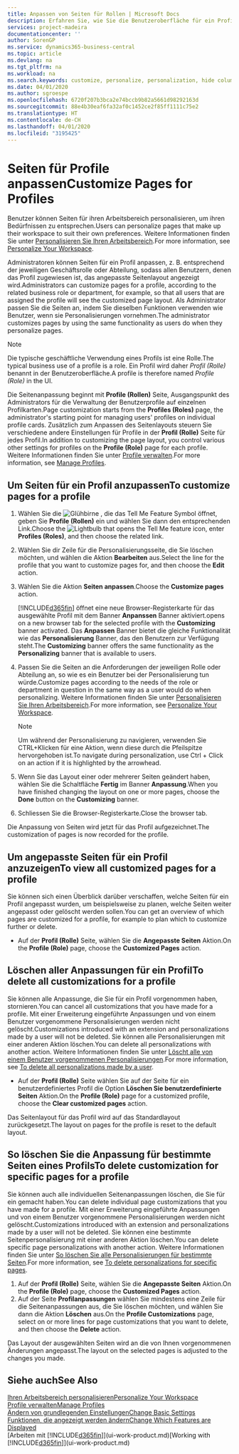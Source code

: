 ```yaml
---
title: Anpassen von Seiten für Rollen | Microsoft Docs
description: Erfahren Sie, wie Sie die Benutzeroberfläche für ein Profil (eine Rolle) anpassen, sodass allen Benutzern, die diese Rolle zugewiesen haben, ein benutzerdefinierter Arbeitsbereich angezeigt wird.
services: project-madeira
documentationcenter: ''
author: SorenGP
ms.service: dynamics365-business-central
ms.topic: article
ms.devlang: na
ms.tgt_pltfrm: na
ms.workload: na
ms.search.keywords: customize, personalize, personalization, hide columns, remove fields, move fields
ms.date: 04/01/2020
ms.author: sgroespe
ms.openlocfilehash: 6720f207b3bca2e74bccb9b82a5661d98292163d
ms.sourcegitcommit: 88e4b30eaf6fa32af0c1452ce2f85ff1111c75e2
ms.translationtype: HT
ms.contentlocale: de-CH
ms.lasthandoff: 04/01/2020
ms.locfileid: "3195425"
---
```

# <a name="customize-pages-for-profiles"></a><span data-ttu-id="d9eec-103">Seiten für Profile anpassen</span><span class="sxs-lookup"><span data-stu-id="d9eec-103">Customize Pages for Profiles</span></span>
<span data-ttu-id="d9eec-104">Benutzer können Seiten für ihren Arbeitsbereich personalisieren, um ihren Bedürfnissen zu entsprechen.</span><span class="sxs-lookup"><span data-stu-id="d9eec-104">Users can personalize pages that make up their workspace to suit their own preferences.</span></span> <span data-ttu-id="d9eec-105">Weitere Informationen finden Sie unter [Personalisieren Sie Ihren Arbeitsbereich](ui-personalization-user.md).</span><span class="sxs-lookup"><span data-stu-id="d9eec-105">For more information, see [Personalize Your Workspace](ui-personalization-user.md).</span></span>

<span data-ttu-id="d9eec-106">Administratoren können Seiten für ein Profil anpassen, z. B. entsprechend der jeweiligen Geschäftsrolle oder Abteilung, sodass allen Benutzern, denen das Profil zugewiesen ist, das angepasste Seitenlayout angezeigt wird.</span><span class="sxs-lookup"><span data-stu-id="d9eec-106">Administrators can customize pages for a profile, according to the related business role or department, for example, so that all users that are assigned the profile will see the customized page layout.</span></span> <span data-ttu-id="d9eec-107">Als Administrator passen Sie die Seiten an, indem Sie dieselben Funktionen verwenden wie Benutzer, wenn sie Personalisierungen vornehmen.</span><span class="sxs-lookup"><span data-stu-id="d9eec-107">The administrator customizes pages by using the same functionality as users do when they personalize pages.</span></span>

> [!NOTE]
> <span data-ttu-id="d9eec-108">Die typische geschäftliche Verwendung eines Profils ist eine Rolle.</span><span class="sxs-lookup"><span data-stu-id="d9eec-108">The typical business use of a profile is a role.</span></span> <span data-ttu-id="d9eec-109">Ein Profil wird daher *Profil (Rolle)* benannt in der Benutzeroberfläche.</span><span class="sxs-lookup"><span data-stu-id="d9eec-109">A profile is therefore named *Profile (Role)* in the UI.</span></span>

<span data-ttu-id="d9eec-110">Die Seitenanpassung beginnt mit **Profile (Rollen)** Seite, Ausgangspunkt des Administrators für die Verwaltung der Benutzerprofile auf einzelnen Profilkarten.</span><span class="sxs-lookup"><span data-stu-id="d9eec-110">Page customization starts from the **Profiles (Roles)** page, the administrator's starting point for managing users' profiles on individual profile cards.</span></span> <span data-ttu-id="d9eec-111">Zusätzlich zum Anpassen des Seitenlayouts steuern Sie verschiedene andere Einstellungen für Profile in der **Profil (Rolle)** Seite für jedes Profil.</span><span class="sxs-lookup"><span data-stu-id="d9eec-111">In addition to customizing the page layout, you control various other settings for profiles on the **Profile (Role)** page for each profile.</span></span> <span data-ttu-id="d9eec-112">Weitere Informationen finden Sie unter [Profile verwalten](admin-users-profiles-roles.md).</span><span class="sxs-lookup"><span data-stu-id="d9eec-112">For more information, see [Manage Profiles](admin-users-profiles-roles.md).</span></span>

## <a name="to-customize-pages-for-a-profile"></a><span data-ttu-id="d9eec-113">Um Seiten für ein Profil anzupassen</span><span class="sxs-lookup"><span data-stu-id="d9eec-113">To customize pages for a profile</span></span>
1. <span data-ttu-id="d9eec-114">Wählen Sie die ![Glühbirne , die das Tell Me Feature](media/ui-search/search_small.png "Tell Me-Funktion") Symbol öffnet, geben Sie **Profile (Rollen)** ein und wählen Sie dann den entsprechenden Link.</span><span class="sxs-lookup"><span data-stu-id="d9eec-114">Choose the ![Lightbulb that opens the Tell Me feature](media/ui-search/search_small.png "Tell me what you want to do") icon, enter **Profiles (Roles)**, and then choose the related link.</span></span>
2. <span data-ttu-id="d9eec-115">Wählen Sie dir Zeile für die Personalisierungsseite, die Sie löschen möchten, und wählen die Aktion **Bearbeiten** aus.</span><span class="sxs-lookup"><span data-stu-id="d9eec-115">Select the line for the profile that you want to customize pages for, and then choose the **Edit** action.</span></span>
3. <span data-ttu-id="d9eec-116">Wählen Sie die Aktion **Seiten anpassen**.</span><span class="sxs-lookup"><span data-stu-id="d9eec-116">Choose the **Customize pages** action.</span></span>

    [!INCLUDE[d365fin](includes/d365fin_md.md)] <span data-ttu-id="d9eec-117">öffnet eine neue Browser-Registerkarte für das ausgewählte Profil mit dem Banner **Anpanssen** Banner aktiviert.</span><span class="sxs-lookup"><span data-stu-id="d9eec-117">opens on a new browser tab for the selected profile with the **Customizing** banner activated.</span></span> <span data-ttu-id="d9eec-118">Das **Anpassen** Banner bietet die gleiche Funktionalität wie das **Personalisierung** Banner, das den Benutzern zur Verfügung steht.</span><span class="sxs-lookup"><span data-stu-id="d9eec-118">The **Customizing** banner offers the same functionality as the **Personalizing** banner that is available to users.</span></span>

4. <span data-ttu-id="d9eec-119">Passen Sie die Seiten an die Anforderungen der jeweiligen Rolle oder Abteilung an, so wie es ein Benutzer bei der Personalisierung tun würde.</span><span class="sxs-lookup"><span data-stu-id="d9eec-119">Customize pages according to the needs of the role or department in question in the same way as a user would do when personalizing.</span></span> <span data-ttu-id="d9eec-120">Weitere Informationen finden Sie unter [Personalisieren Sie Ihren Arbeitsbereich](ui-personalization-user.md).</span><span class="sxs-lookup"><span data-stu-id="d9eec-120">For more information, see [Personalize Your Workspace](ui-personalization-user.md).</span></span>

    > [!NOTE]
    > <span data-ttu-id="d9eec-121">Um während der Personalisierung zu navigieren, verwenden Sie CTRL+Klicken für eine Aktion, wenn diese durch die Pfeilspitze hervorgehoben ist.</span><span class="sxs-lookup"><span data-stu-id="d9eec-121">To navigate during personalization, use Ctrl + Click on an action if it is highlighted by the arrowhead.</span></span>

5. <span data-ttu-id="d9eec-122">Wenn Sie das Layout einer oder mehrerer Seiten geändert haben, wählen Sie die Schaltfläche **Fertig** im Banner **Anpassung**.</span><span class="sxs-lookup"><span data-stu-id="d9eec-122">When you have finished changing the layout on one or more pages, choose the **Done** button on the **Customizing** banner.</span></span>
6. <span data-ttu-id="d9eec-123">Schliessen Sie die Browser-Registerkarte.</span><span class="sxs-lookup"><span data-stu-id="d9eec-123">Close the browser tab.</span></span>

<span data-ttu-id="d9eec-124">Die Anpassung von Seiten wird jetzt für das Profil aufgezeichnet.</span><span class="sxs-lookup"><span data-stu-id="d9eec-124">The customization of pages is now recorded for the profile.</span></span>

## <a name="to-view-all-customized-pages-for-a-profile"></a><span data-ttu-id="d9eec-125">Um angepasste Seiten für ein Profil anzuzeigen</span><span class="sxs-lookup"><span data-stu-id="d9eec-125">To view all customized pages for a profile</span></span>
<span data-ttu-id="d9eec-126">Sie können sich einen Überblick darüber verschaffen, welche Seiten für ein Profil angepasst wurden, um beispielsweise zu planen, welche Seiten weiter angepasst oder gelöscht werden sollen.</span><span class="sxs-lookup"><span data-stu-id="d9eec-126">You can get an overview of which pages are customized for a profile, for example to plan which to customize further or delete.</span></span>

- <span data-ttu-id="d9eec-127">Auf der **Profil (Rolle)** Seite, wählen Sie die **Angepasste Seiten** Aktion.</span><span class="sxs-lookup"><span data-stu-id="d9eec-127">On the **Profile (Role)** page, choose the **Customized Pages** action.</span></span>

## <a name="to-delete-all-customizations-for-a-profile"></a><span data-ttu-id="d9eec-128">Löschen aller Anpassungen für ein Profil</span><span class="sxs-lookup"><span data-stu-id="d9eec-128">To delete all customizations for a profile</span></span>
<span data-ttu-id="d9eec-129">Sie können alle Anpassunge, die Sie für ein Profil vorgenommen haben, stornieren.</span><span class="sxs-lookup"><span data-stu-id="d9eec-129">You can cancel all customizations that you have made for a profile.</span></span> <span data-ttu-id="d9eec-130">Mit einer Erweiterung eingeführte Anpassungen und von einem Benutzer vorgenommene Personalisierungen werden nicht gelöscht.</span><span class="sxs-lookup"><span data-stu-id="d9eec-130">Customizations introduced with an extension and personalizations made by a user will not be deleted.</span></span> <span data-ttu-id="d9eec-131">Sie können alle Personalisierungen mit einer anderen Aktion löschen.</span><span class="sxs-lookup"><span data-stu-id="d9eec-131">You can delete all personalizations with another action.</span></span> <span data-ttu-id="d9eec-132">Weitere Informationen finden Sie unter [Löscht alle von einem Benutzer vorgenommenen Personalisierungen](admin-users-profiles-roles.md#to-delete-all-personalizations-made-by-a-user).</span><span class="sxs-lookup"><span data-stu-id="d9eec-132">For more information, see [To delete all personalizations made by a user](admin-users-profiles-roles.md#to-delete-all-personalizations-made-by-a-user).</span></span>

- <span data-ttu-id="d9eec-133">Auf der **Profil (Rolle)** Seite wählen Sie auf der Seite für ein benutzerdefiniertes Profil die Option **Löschen Sie benutzerdefinierte Seiten** Aktion.</span><span class="sxs-lookup"><span data-stu-id="d9eec-133">On the **Profile (Role)** page for a customized profile, choose the **Clear customized pages** action.</span></span>

<span data-ttu-id="d9eec-134">Das Seitenlayout für das Profil wird auf das Standardlayout zurückgesetzt.</span><span class="sxs-lookup"><span data-stu-id="d9eec-134">The layout on pages for the profile is reset to the default layout.</span></span>  

## <a name="to-delete-customization-for-specific-pages-for-a-profile"></a><span data-ttu-id="d9eec-135">So löschen Sie die Anpassung für bestimmte Seiten eines Profils</span><span class="sxs-lookup"><span data-stu-id="d9eec-135">To delete customization for specific pages for a profile</span></span>
<span data-ttu-id="d9eec-136">Sie können auch alle individuellen Seitenanpassungen löschen, die Sie für ein gemacht haben.</span><span class="sxs-lookup"><span data-stu-id="d9eec-136">You can delete individual page customizations that you have made for a profile.</span></span> <span data-ttu-id="d9eec-137">Mit einer Erweiterung eingeführte Anpassungen und von einem Benutzer vorgenommene Personalisierungen werden nicht gelöscht.</span><span class="sxs-lookup"><span data-stu-id="d9eec-137">Customizations introduced with an extension and personalizations made by a user will not be deleted.</span></span> <span data-ttu-id="d9eec-138">Sie können eine bestimmte Seitenpersonalisierung mit einer anderen Aktion löschen.</span><span class="sxs-lookup"><span data-stu-id="d9eec-138">You can delete specific page personalizations with another action.</span></span> <span data-ttu-id="d9eec-139">Weitere Informationen finden Sie unter [So löschen Sie alle Personalisierungen für bestimmte Seiten](admin-users-profiles-roles.md#to-delete-personalizations-for-specific-pages).</span><span class="sxs-lookup"><span data-stu-id="d9eec-139">For more information, see [To delete personalizations for specific pages](admin-users-profiles-roles.md#to-delete-personalizations-for-specific-pages).</span></span>

1. <span data-ttu-id="d9eec-140">Auf der **Profil (Rolle)** Seite, wählen Sie die **Angepasste Seiten** Aktion.</span><span class="sxs-lookup"><span data-stu-id="d9eec-140">On the **Profile (Role)** page, choose the **Customized Pages** action.</span></span>
2. <span data-ttu-id="d9eec-141">Auf der Seite **Profilanpassungen** wählen Sie mindestens eine Zeile für die Seitenanpassungen aus, die Sie löschen möchten, und wählen Sie dann die Aktion **Löschen** aus.</span><span class="sxs-lookup"><span data-stu-id="d9eec-141">On the **Profile Customizations** page, select on or more lines for page customizations that you want to delete, and then choose the **Delete** action.</span></span>

<span data-ttu-id="d9eec-142">Das Layout der ausgewählten Seiten wird an die von Ihnen vorgenommenen Änderungen angepasst.</span><span class="sxs-lookup"><span data-stu-id="d9eec-142">The layout on the selected pages is adjusted to the changes you made.</span></span>

## <a name="see-also"></a><span data-ttu-id="d9eec-143">Siehe auch</span><span class="sxs-lookup"><span data-stu-id="d9eec-143">See Also</span></span>
[<span data-ttu-id="d9eec-144">Ihren Arbeitsbereich personalisieren</span><span class="sxs-lookup"><span data-stu-id="d9eec-144">Personalize Your Workspace</span></span>](ui-personalization-user.md)  
[<span data-ttu-id="d9eec-145">Profile verwalten</span><span class="sxs-lookup"><span data-stu-id="d9eec-145">Manage Profiles</span></span>](admin-users-profiles-roles.md)  
[<span data-ttu-id="d9eec-146">Ändern von grundlegenden Einstellungen</span><span class="sxs-lookup"><span data-stu-id="d9eec-146">Change Basic Settings</span></span>](ui-change-basic-settings.md)  
[<span data-ttu-id="d9eec-147">Funktionen, die angezeigt werden ändern</span><span class="sxs-lookup"><span data-stu-id="d9eec-147">Change Which Features are Displayed</span></span>](ui-experiences.md)  
<span data-ttu-id="d9eec-148">[Arbeiten mit [!INCLUDE[d365fin](includes/d365fin_md.md)]](ui-work-product.md)</span><span class="sxs-lookup"><span data-stu-id="d9eec-148">[Working with [!INCLUDE[d365fin](includes/d365fin_md.md)]](ui-work-product.md)</span></span>  
